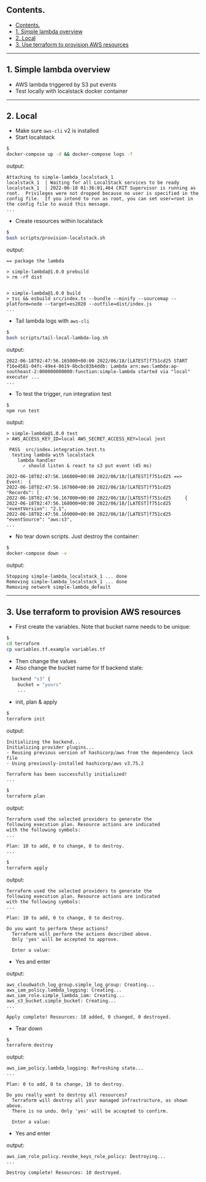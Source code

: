 ## Contents.
- [Contents.](#contents)
- [1. Simple lambda overview](#1-simple-lambda-overview)
- [2. Local](#2-local)
- [3. Use terraform to provision AWS resources](#3-use-terraform-to-provision-aws-resources)

---
## 1. Simple lambda overview
- AWS lambda triggered by S3 put events
- Test locally with localstack docker container

---
## 2. Local
- Make sure `aws-cli` v2 is installed
- Start localstack
```sh
$
docker-compose up -d && docker-compose logs -f
```
output:
```console
Attaching to simple-lambda_localstack_1
localstack_1  | Waiting for all LocalStack services to be ready
localstack_1  | 2022-06-18 01:36:01,464 CRIT Supervisor is running as root.  Privileges were not dropped because no user is specified in the config file.  If you intend to run as root, you can set user=root in the config file to avoid this message.
...
```
- Create resources within localstack
```sh
$
bash scripts/provision-localstack.sh
```
output:
```console
== package the lambda

> simple-lambda@1.0.0 prebuild
> rm -rf dist


> simple-lambda@1.0.0 build
> tsc && esbuild src/index.ts --bundle --minify --sourcemap --platform=node --target=es2020 --outfile=dist/index.js
...
```
- Tail lambda logs with `aws-cli`
```sh
$
bash scripts/tail-local-lambda-log.sh
```
output:
```console
2022-06-18T02:47:56.165000+00:00 2022/06/18/[LATEST]f751cd25 START f16e4581-04fc-49e4-8619-8bcbc83b4ddb: Lambda arn:aws:lambda:ap-southeast-2:000000000000:function:simple-lambda started via "local" executor ...
...
```
- To test the trigger, run integration test
```sh
$
npm run test
```
output:
```console
> simple-lambda@1.0.0 test
> AWS_ACCESS_KEY_ID=local AWS_SECRET_ACCESS_KEY=local jest

 PASS  src/index.integration.test.ts
  testing lambda with localstack
    lambda handler
      ✓ should listen & react to s3 put event (45 ms)
```
```
2022-06-18T02:47:56.166000+00:00 2022/06/18/[LATEST]f751cd25 ==> Event:  {
2022-06-18T02:47:56.167000+00:00 2022/06/18/[LATEST]f751cd25   "Records": [
2022-06-18T02:47:56.167000+00:00 2022/06/18/[LATEST]f751cd25     {
2022-06-18T02:47:56.168000+00:00 2022/06/18/[LATEST]f751cd25       "eventVersion": "2.1",
2022-06-18T02:47:56.169000+00:00 2022/06/18/[LATEST]f751cd25       "eventSource": "aws:s3",
...
```
- No tear down scripts. Just destroy the container:
```sh
$
docker-compose down -v
```
output:
```console
Stopping simple-lambda_localstack_1 ... done
Removing simple-lambda_localstack_1 ... done
Removing network simple-lambda_default
```

---
## 3. Use terraform to provision AWS resources
- First create the variables. Note that bucket name needs to be unique:
```sh
$
cd terraform
cp variables.tf.example variables.tf
```
- Then change the values
- Also change the bucket name for tf backend state:
```sh
  backend "s3" {
    bucket = "yours"
    ...
```
- init, plan & apply
```sh
$
terraform init
```
output:
```console
Initializing the backend...
Initializing provider plugins...
- Reusing previous version of hashicorp/aws from the dependency lock file
- Using previously-installed hashicorp/aws v3.75.2

Terraform has been successfully initialized!
...
```
```sh
$
terraform plan
```
output:
```console
Terraform used the selected providers to generate the
following execution plan. Resource actions are indicated
with the following symbols:
...

Plan: 10 to add, 0 to change, 0 to destroy.
...
```
```sh
$
terraform apply
```
output:
```console
Terraform used the selected providers to generate the
following execution plan. Resource actions are indicated
with the following symbols:
...

Plan: 10 to add, 0 to change, 0 to destroy.

Do you want to perform these actions?
  Terraform will perform the actions described above.
  Only 'yes' will be accepted to approve.

  Enter a value:
```
- Yes and enter

output:
```console
aws_cloudwatch_log_group.simple_log_group: Creating...
aws_iam_policy.lambda_logging: Creating...
aws_iam_role.simple_lambda_iam: Creating...
aws_s3_bucket.simple_bucket: Creating...
...

Apply complete! Resources: 10 added, 0 changed, 0 destroyed.
```
- Tear down
```sh
$
terraform destroy
```
output:
```console
aws_iam_policy.lambda_logging: Refreshing state...
...

Plan: 0 to add, 0 to change, 10 to destroy.

Do you really want to destroy all resources?
  Terraform will destroy all your managed infrastructure, as shown above.
  There is no undo. Only 'yes' will be accepted to confirm.

  Enter a value:
```
- Yes and enter

output:
```console
aws_iam_role_policy.revoke_keys_role_policy: Destroying...
...

Destroy complete! Resources: 10 destroyed.
```
